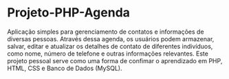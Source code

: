 # Projeto-PHP-Agenda
Aplicação simples para gerenciamento de contatos e informações de diversas pessoas. Através dessa agenda, os usuários podem armazenar, salvar, editar e atualizar os detalhes de contato de diferentes indivíduos, como nome, número de telefone e outras informações relevantes. Este projeto pessoal serve como uma forma de confimar o aprendizado em PHP, HTML, CSS e Banco de Dados (MySQL).

